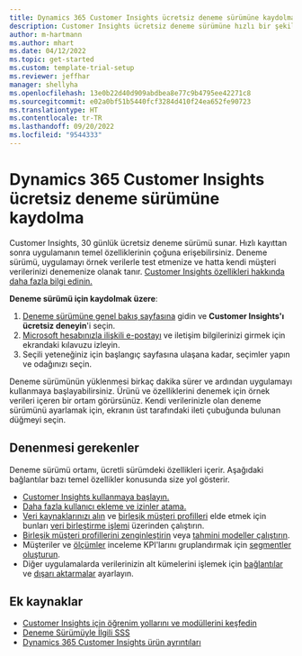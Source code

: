```yaml
---
title: Dynamics 365 Customer Insights ücretsiz deneme sürümüne kaydolma
description: Customer Insights ücretsiz deneme sürümüne hızlı bir şekilde kaydolmayı ve deneme sürümünü başlatmayı öğrenin. Uygulamayı keşfedin ve ek öğrenme kaynakları bulun.
author: m-hartmann
ms.author: mhart
ms.date: 04/12/2022
ms.topic: get-started
ms.custom: template-trial-setup
ms.reviewer: jeffhar
manager: shellyha
ms.openlocfilehash: 13e0b22d40d909abdbea8e77c9b4795ee42271c8
ms.sourcegitcommit: e02a0bf51b5440fcf3284d410f24ea652fe90723
ms.translationtype: HT
ms.contentlocale: tr-TR
ms.lasthandoff: 09/20/2022
ms.locfileid: "9544333"
---
```

# <a name="sign-up-for-a-free-dynamics-365-customer-insights-trial"></a>Dynamics 365 Customer Insights ücretsiz deneme sürümüne kaydolma

Customer Insights, 30 günlük ücretsiz deneme sürümü sunar. Hızlı kayıttan sonra uygulamanın temel özelliklerinin çoğuna erişebilirsiniz. Deneme sürümü, uygulamayı örnek verilerle test etmenize ve hatta kendi müşteri verilerinizi denemenize olanak tanır. [Customer Insights özellikleri hakkında daha fazla bilgi edinin.](overview.md)

**Deneme sürümü için kaydolmak üzere**:

1. [Deneme sürümüne genel bakış sayfasına](https://dynamics.microsoft.com/ai/customer-insights/) gidin ve **Customer Insights'ı ücretsiz deneyin**'i seçin.
1. [Microsoft hesabınızla ilişkili e-postayı](https://support.microsoft.com/windows/what-is-a-microsoft-account-4a7c48e9-ff5a-e9c6-5a5c-1a57d66c3bfa) ve iletişim bilgilerinizi girmek için ekrandaki kılavuzu izleyin.
1. Seçili yeteneğiniz için başlangıç sayfasına ulaşana kadar, seçimler yapın ve odağınızı seçin.

Deneme sürümünün yüklenmesi birkaç dakika sürer ve ardından uygulamayı kullanmaya başlayabilirsiniz. Ürünü ve özelliklerini denemek için örnek verileri içeren bir ortam görürsünüz. Kendi verilerinizle olan deneme sürümünü ayarlamak için, ekranın üst tarafındaki ileti çubuğunda bulunan düğmeyi seçin.

## <a name="what-to-try"></a>Denenmesi gerekenler

Deneme sürümü ortamı, ücretli sürümdeki özellikleri içerir. Aşağıdaki bağlantılar bazı temel özellikler konusunda size yol gösterir.

- [Customer Insights kullanmaya başlayın.](get-started.md)
- [Daha fazla kullanıcı ekleme ve izinler atama.](permissions.md)
- [Veri kaynaklarınızı alın](data-sources.md) ve [birleşik müşteri profilleri](customer-profiles.md) elde etmek için bunları [veri birleştirme işlemi](data-unification.md) üzerinden çalıştırın.
- [Birleşik müşteri profillerini zenginleştirin](enrichment-hub.md) veya [tahmini modeller çalıştırın](predictions-overview.md).
- Müşteriler ve [ölçümler](measures.md) inceleme KPI'larını gruplandırmak için [segmentler oluşturun](segments.md).
- Diğer uygulamalarda verilerinizin alt kümelerini işlemek için [bağlantılar](connections.md) ve [dışarı aktarmalar](export-destinations.md) ayarlayın.

## <a name="additional-resources"></a>Ek kaynaklar

- [Customer Insights için öğrenim yollarını ve modüllerini keşfedin](/training/browse/?products=dynamics-cust-insights)
- [Deneme Sürümüyle İlgili SSS](trial-faq.md)
- [Dynamics 365 Customer Insights ürün ayrıntıları](https://dynamics.microsoft.com/ai/customer-insights/)
